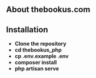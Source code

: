 ## About thebookus.com


## Installation

- **Clone the repository**
- **cd thebookus_php**
- **cp .env.example   .env**
- **composer install**
- **php artisan serve**